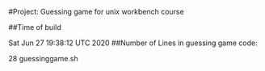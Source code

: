 #Project: Guessing game for unix workbench course

##Time of build

Sat Jun 27 19:38:12 UTC 2020
##Number of Lines in guessing game code: 

28 guessinggame.sh

